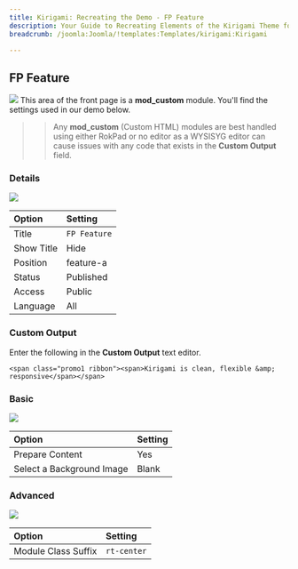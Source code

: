 ```yaml
---
title: Kirigami: Recreating the Demo - FP Feature
description: Your Guide to Recreating Elements of the Kirigami Theme for Joomla
breadcrumb: /joomla:Joomla/!templates:Templates/kirigami:Kirigami

---
```


FP Feature
-----
![][demo]
This area of the front page is a **mod_custom** module. You'll find the settings used in our demo below.

>> Any **mod_custom** (Custom HTML) modules are best handled using either RokPad or no editor as a WYSISYG editor can cause issues with any code that exists in the **Custom Output** field.

### Details
![][demo2]

| Option     | Setting      |  
| :--------- | :----------- |  
| Title      | `FP Feature` |  
| Show Title | Hide         |  
| Position   | feature-a    |  
| Status     | Published    |  
| Access     | Public       |  
| Language   | All          |  

### Custom Output
Enter the following in the **Custom Output** text editor.

~~~
<span class="promo1 ribbon"><span>Kirigami is clean, flexible &amp; responsive</span></span>
~~~

### Basic
![][demo3]

| Option                    | Setting |
| :------------------------ | :------ |
| Prepare Content           | Yes     |
| Select a Background Image | Blank   |

### Advanced
![][demo4]

| Option              | Setting     |  
| :------------------ | :---------- |  
| Module Class Suffix | `rt-center` |  

[demo]: assets/demo_2.jpeg
[demo2]: assets/feature_1.jpeg
[demo3]: assets/feature_2.jpeg
[demo4]: assets/feature_3.jpeg